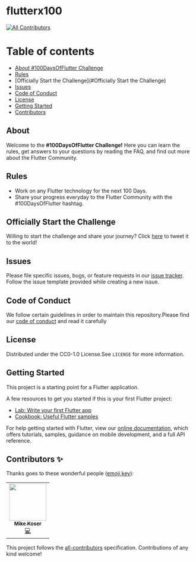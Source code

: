 # flutterx100
<!-- ALL-CONTRIBUTORS-BADGE:START - Do not remove or modify this section -->
[![All Contributors](https://img.shields.io/badge/all_contributors-1-orange.svg?style=flat-square)](#contributors-)
<!-- ALL-CONTRIBUTORS-BADGE:END -->

Table of contents
=================
<!--ts-->
   * [About #100DaysOfFlutter Challenge](#About)
   * [Rules](#Rules)
   * [Officially Start the Challenge](#Officially Start the Challenge)
   * [Issues](#Issues)
   * [Code of Conduct](#code-of-conduct)
   * [License](#license)
   * [Getting Started](#getting-started)
   * [Contributors](#contributors)
<!--te-->

## About
Welcome to the **#100DaysOfFlutter Challenge!** Here you can learn the rules, get answers to your questions by reading the FAQ, and find out more about the Flutter Community.

## Rules

- Work on any Flutter technology for the next 100 Days.
- Share your progress everyday to the Flutter Community with the #100DaysOfFlutter hashtag.

## Officially Start the Challenge

Willing to start the challenge and share your journey? Click [here](https://twitter.com/intent/tweet?text=I%27m%20officially%20starting%20to%20the%20100DaysOfFlutter%20Challenge%20starting%20today!%20@100xFlutter&url=https://100daysofflutter.azurewebsites.net/&hashtags=100DaysOfFlutter) to tweet it to the world!

## Issues

Please file specific issues, bugs, or feature requests in our [issue tracker](https://github.com/himanshusharma89/flutterx100/issues). Follow the
issue template provided while creating a new issue.

## Code of Conduct
We follow certain guidelines in order to maintain this repository.Please find our [code of conduct](https://github.com/himanshusharma89/flutterx100/blob/master/CODE_OF_CONDUCT.md) and read it carefully

## License

Distributed under the CC0-1.0 License.See `LICENSE` for more information.

## Getting Started

This project is a starting point for a Flutter application.

A few resources to get you started if this is your first Flutter project:

- [Lab: Write your first Flutter app](https://flutter.dev/docs/get-started/codelab)
- [Cookbook: Useful Flutter samples](https://flutter.dev/docs/cookbook)

For help getting started with Flutter, view our
[online documentation](https://flutter.dev/docs), which offers tutorials,
samples, guidance on mobile development, and a full API reference.

## Contributors ✨

Thanks goes to these wonderful people ([emoji key](https://allcontributors.org/docs/en/emoji-key)):

<!-- ALL-CONTRIBUTORS-LIST:START - Do not remove or modify this section -->
<!-- prettier-ignore-start -->
<!-- markdownlint-disable -->
<table>
  <tr>
    <td align="center"><a href="https://github.com/HeyKos"><img src="https://avatars0.githubusercontent.com/u/5178698?v=4" width="100px;" alt=""/><br /><sub><b>Mike Koser</b></sub></a><br /><a href="https://github.com/himanshusharma89/flutterx100/commits?author=HeyKos" title="Code">💻</a></td>
  </tr>
</table>

<!-- markdownlint-enable -->
<!-- prettier-ignore-end -->
<!-- ALL-CONTRIBUTORS-LIST:END -->

This project follows the [all-contributors](https://github.com/all-contributors/all-contributors) specification. Contributions of any kind welcome!
